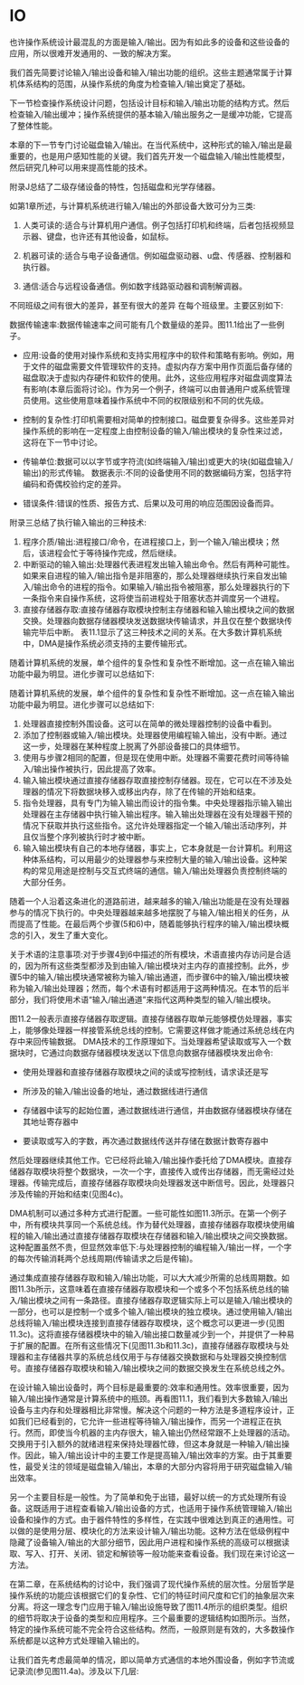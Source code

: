# IO

也许操作系统设计最混乱的方面是输入/输出。因为有如此多的设备和这些设备的应用，所以很难开发通用的、一致的解决方案。

我们首先简要讨论输入/输出设备和输入/输出功能的组织。这些主题通常属于计算机体系结构的范围，从操作系统的角度为检查输入/输出奠定了基础。

下一节检查操作系统设计问题，包括设计目标和输入/输出功能的结构方式。然后检查输入/输出缓冲；操作系统提供的基本输入/输出服务之一是缓冲功能，它提高了整体性能。

本章的下一节专门讨论磁盘输入/输出。在当代系统中，这种形式的输入/输出是最重要的，也是用户感知性能的关键。我们首先开发一个磁盘输入/输出性能模型，然后研究几种可以用来提高性能的技术。

附录J总结了二级存储设备的特性，包括磁盘和光学存储器。

如第1章所述，与计算机系统进行输入/输出的外部设备大致可分为三类:

1. 人类可读的:适合与计算机用户通信。例子包括打印机和终端，后者包括视频显示器、键盘，也许还有其他设备，如鼠标。

2. 机器可读的:适合与电子设备通信。例如磁盘驱动器、u盘、传感器、控制器和执行器。

3. 通信:适合与远程设备通信。例如数字线路驱动器和调制解调器。

不同班级之间有很大的差异，甚至有很大的差异
在每个班级里。主要区别如下:

数据传输速率:数据传输速率之间可能有几个数量级的差异。图11.1给出了一些例子。

- 应用:设备的使用对操作系统和支持实用程序中的软件和策略有影响。例如，用于文件的磁盘需要文件管理软件的支持。虚拟内存方案中用作页面后备存储的磁盘取决于虚拟内存硬件和软件的使用。此外，这些应用程序对磁盘调度算法有影响(本章后面将讨论)。作为另一个例子，终端可以由普通用户或系统管理员使用。这些使用意味着操作系统中不同的权限级别和不同的优先级。

- 控制的复杂性:打印机需要相对简单的控制接口。磁盘要复杂得多。这些差异对操作系统的影响在一定程度上由控制设备的输入/输出模块的复杂性来过滤，这将在下一节中讨论。

- 传输单位:数据可以以字节或字符流(如终端输入/输出)或更大的块(如磁盘输入/输出)的形式传输。
  数据表示:不同的设备使用不同的数据编码方案，包括字符编码和奇偶校验约定的差异。

- 错误条件:错误的性质、报告方式、后果以及可用的响应范围因设备而异。

附录三总结了执行输入输出的三种技术:

1. 程序介质/输出:进程接口/命令，在进程接口上，到一个输入/输出模块；然后，该进程会忙于等待操作完成，然后继续。
2. 中断驱动的输入输出:处理器代表进程发出输入输出命令。然后有两种可能性。如果来自进程的输入/输出指令是非阻塞的，那么处理器继续执行来自发出输入/输出命令的进程的指令。如果输入/输出指令被阻塞，那么处理器执行的下一条指令来自操作系统，这将使当前进程处于阻塞状态并调度另一个进程。
3. 直接存储器存取:直接存储器存取模块控制主存储器和输入输出模块之间的数据交换。处理器向数据存储器模块发送数据块传输请求，并且仅在整个数据块传输完毕后中断。
   表11.1显示了这三种技术之间的关系。在大多数计算机系统中，DMA是操作系统必须支持的主要传输形式。

随着计算机系统的发展，单个组件的复杂性和复杂性不断增加。这一点在输入输出功能中最为明显。进化步骤可以总结如下:

随着计算机系统的发展，单个组件的复杂性和复杂性不断增加。这一点在输入输出功能中最为明显。进化步骤可以总结如下:

1. 处理器直接控制外围设备。这可以在简单的微处理器控制的设备中看到。
2. 添加了控制器或输入/输出模块。处理器使用编程输入输出，没有中断。通过这一步，处理器在某种程度上脱离了外部设备接口的具体细节。
3. 使用与步骤2相同的配置，但是现在使用中断。处理器不需要花费时间等待输入/输出操作被执行，因此提高了效率。
4. 输入输出模块通过直接存储器存取直接控制存储器。现在，它可以在不涉及处理器的情况下将数据块移入或移出内存，除了在传输的开始和结束。
5. 指令处理器，具有专门为输入输出而设计的指令集。中央处理器指示输入输出处理器在主存储器中执行输入输出程序。输入输出处理器在没有处理器干预的情况下获取并执行这些指令。这允许处理器指定一个输入/输出活动序列，并且仅当整个序列被执行时才被中断。
6. 输入输出模块有自己的本地存储器，事实上，它本身就是一台计算机。利用这种体系结构，可以用最少的处理器参与来控制大量的输入/输出设备。这种架构的常见用途是控制与交互式终端的通信。输入/输出处理器负责控制终端的大部分任务。

随着一个人沿着这条进化的道路前进，越来越多的输入/输出功能是在没有处理器参与的情况下执行的。中央处理器越来越多地摆脱了与输入/输出相关的任务，从而提高了性能。在最后两个步骤(5和6)中，随着能够执行程序的输入/输出模块概念的引入，发生了重大变化。

关于术语的注意事项:对于步骤4到6中描述的所有模块，术语直接内存访问是合适的，因为所有这些类型都涉及到由输入/输出模块对主内存的直接控制。此外，步骤5中的输入/输出模块通常被称为输入/输出通道，而步骤6中的输入/输出模块被称为输入/输出处理器；然而，每个术语有时都适用于这两种情况。在本节的后半部分，我们将使用术语“输入/输出通道”来指代这两种类型的输入/输出模块。

图11.2一般表示直接存储器存取逻辑。直接存储器存取单元能够模仿处理器，事实上，能够像处理器一样接管系统总线的控制。它需要这样做才能通过系统总线在内存中来回传输数据。
DMA技术的工作原理如下。当处理器希望读取或写入一个数据块时，它通过向数据存储器模块发送以下信息向数据存储器模块发出命令:

- 使用处理器和直接存储器存取模块之间的读或写控制线，请求读还是写

- 所涉及的输入/输出设备的地址，通过数据线进行通信

- 存储器中读写的起始位置，通过数据线进行通信，并由数据存储器模块存储在其地址寄存器中

- 要读取或写入的字数，再次通过数据线传送并存储在数据计数寄存器中

然后处理器继续其他工作。它已经将此输入/输出操作委托给了DMA模块。直接存储器存取模块将整个数据块，一次一个字，直接传入或传出存储器，而无需经过处理器。传输完成后，直接存储器存取模块向处理器发送中断信号。因此，处理器只涉及传输的开始和结束(见图4c)。

DMA机制可以通过多种方式进行配置。一些可能性如图11.3所示。在第一个例子中，所有模块共享同一个系统总线。作为替代处理器，直接存储器存取模块使用编程的输入/输出通过直接存储器存取模块在存储器和输入/输出模块之间交换数据。这种配置虽然不贵，但显然效率低下:与处理器控制的编程输入/输出一样，一个字的每次传输消耗两个总线周期(传输请求之后是传输)。

通过集成直接存储器存取和输入/输出功能，可以大大减少所需的总线周期数。如图11.3b所示，这意味着在直接存储器存取模块和一个或多个不包括系统总线的输入/输出模块之间有一条路径。直接存储器存取逻辑实际上可以是输入/输出模块的一部分，也可以是控制一个或多个输入/输出模块的独立模块。通过使用输入/输出总线将输入/输出模块连接到直接存储器存取模块，这个概念可以更进一步(见图11.3c)。这将直接存储器模块中的输入/输出接口数量减少到一个，并提供了一种易于扩展的配置。在所有这些情况下(见图11.3b和11.3c)，直接存储器存取模块与处理器和主存储器共享的系统总线仅用于与存储器交换数据和与处理器交换控制信号。直接存储器存取模块和输入/输出模块之间的数据交换发生在系统总线之外。

在设计输入输出设备时，两个目标是最重要的:效率和通用性。效率很重要，因为输入/输出操作通常是计算系统中的瓶颈。再看图11.1，我们看到大多数输入/输出设备与主内存和处理器相比非常慢。解决这个问题的一种方法是多道程序设计，正如我们已经看到的，它允许一些进程等待输入/输出操作，而另一个进程正在执行。然而，即使当今机器的主内存很大，输入输出仍然经常跟不上处理器的活动。交换用于引入额外的就绪进程来保持处理器忙碌，但这本身就是一种输入/输出操作。因此，输入/输出设计中的主要工作是提高输入/输出效率的方案。由于其重要性，最受关注的领域是磁盘输入/输出，本章的大部分内容将用于研究磁盘输入/输出效率。

另一个主要目标是一般性。为了简单和免于出错，最好以统一的方式处理所有设备。这既适用于进程查看输入/输出设备的方式，也适用于操作系统管理输入/输出设备和操作的方式。由于器件特性的多样性，在实践中很难达到真正的通用性。可以做的是使用分层、模块化的方法来设计输入/输出功能。这种方法在低级例程中隐藏了设备输入/输出的大部分细节，因此用户进程和操作系统的高级可以根据读取、写入、打开、关闭、锁定和解锁等一般功能来查看设备。我们现在来讨论这一方法。

在第二章，在系统结构的讨论中，我们强调了现代操作系统的层次性。分层哲学是操作系统的功能应该根据它们的复杂性、它们的特征时间尺度和它们的抽象层次来分离。将这一理念专门应用于输入/输出设施导致了图11.4所示的组织类型。组织的细节将取决于设备的类型和应用程序。三个最重要的逻辑结构如图所示。当然，特定的操作系统可能不完全符合这些结构。然而，一般原则是有效的，大多数操作系统都是以这种方式处理输入输出的。

让我们首先考虑最简单的情况，即以简单方式通信的本地外围设备，例如字节流或记录流(参见图11.4a)。涉及以下几层: